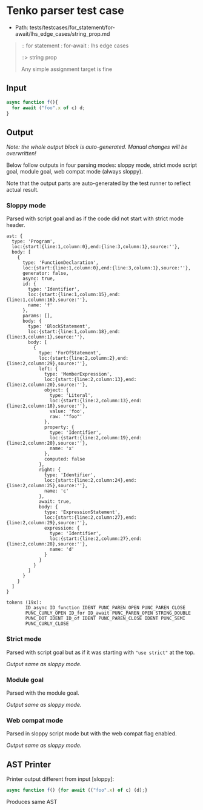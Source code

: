# Tenko parser test case

- Path: tests/testcases/for_statement/for-await/lhs_edge_cases/string_prop.md

> :: for statement : for-await : lhs edge cases
>
> ::> string prop
>
> Any simple assignment target is fine

## Input

`````js
async function f(){
  for await ("foo".x of c) d;
}
`````

## Output

_Note: the whole output block is auto-generated. Manual changes will be overwritten!_

Below follow outputs in four parsing modes: sloppy mode, strict mode script goal, module goal, web compat mode (always sloppy).

Note that the output parts are auto-generated by the test runner to reflect actual result.

### Sloppy mode

Parsed with script goal and as if the code did not start with strict mode header.

`````
ast: {
  type: 'Program',
  loc:{start:{line:1,column:0},end:{line:3,column:1},source:''},
  body: [
    {
      type: 'FunctionDeclaration',
      loc:{start:{line:1,column:0},end:{line:3,column:1},source:''},
      generator: false,
      async: true,
      id: {
        type: 'Identifier',
        loc:{start:{line:1,column:15},end:{line:1,column:16},source:''},
        name: 'f'
      },
      params: [],
      body: {
        type: 'BlockStatement',
        loc:{start:{line:1,column:18},end:{line:3,column:1},source:''},
        body: [
          {
            type: 'ForOfStatement',
            loc:{start:{line:2,column:2},end:{line:2,column:29},source:''},
            left: {
              type: 'MemberExpression',
              loc:{start:{line:2,column:13},end:{line:2,column:20},source:''},
              object: {
                type: 'Literal',
                loc:{start:{line:2,column:13},end:{line:2,column:18},source:''},
                value: 'foo',
                raw: '"foo"'
              },
              property: {
                type: 'Identifier',
                loc:{start:{line:2,column:19},end:{line:2,column:20},source:''},
                name: 'x'
              },
              computed: false
            },
            right: {
              type: 'Identifier',
              loc:{start:{line:2,column:24},end:{line:2,column:25},source:''},
              name: 'c'
            },
            await: true,
            body: {
              type: 'ExpressionStatement',
              loc:{start:{line:2,column:27},end:{line:2,column:29},source:''},
              expression: {
                type: 'Identifier',
                loc:{start:{line:2,column:27},end:{line:2,column:28},source:''},
                name: 'd'
              }
            }
          }
        ]
      }
    }
  ]
}

tokens (19x):
       ID_async ID_function IDENT PUNC_PAREN_OPEN PUNC_PAREN_CLOSE
       PUNC_CURLY_OPEN ID_for ID_await PUNC_PAREN_OPEN STRING_DOUBLE
       PUNC_DOT IDENT ID_of IDENT PUNC_PAREN_CLOSE IDENT PUNC_SEMI
       PUNC_CURLY_CLOSE
`````

### Strict mode

Parsed with script goal but as if it was starting with `"use strict"` at the top.

_Output same as sloppy mode._

### Module goal

Parsed with the module goal.

_Output same as sloppy mode._

### Web compat mode

Parsed in sloppy script mode but with the web compat flag enabled.

_Output same as sloppy mode._

## AST Printer

Printer output different from input [sloppy]:

````js
async function f() {for await (("foo".x) of c) (d);}
````

Produces same AST
